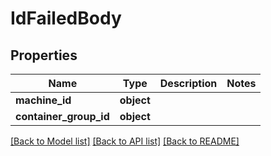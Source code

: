 # IdFailedBody

## Properties
Name | Type | Description | Notes
------------ | ------------- | ------------- | -------------
**machine_id** | **object** |  | 
**container_group_id** | **object** |  | 

[[Back to Model list]](../README.md#documentation-for-models) [[Back to API list]](../README.md#documentation-for-api-endpoints) [[Back to README]](../README.md)

